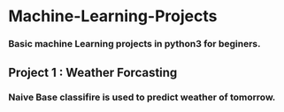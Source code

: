 # Machine-Learning-Projects

### Basic machine Learning projects in python3 for beginers.

## Project 1 : Weather Forcasting 
### Naive Base classifire is used to predict weather of tomorrow.
